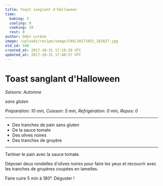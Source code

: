 ```yaml
---
title: Toast sanglant d'Halloween
time:
  baking: 5
  cooling: 0
  cooking: 10
  rest: 0
author: Odet Lorène
image: /uploads/recipe/image/548/20171031_183827.jpg
old_id: 548
created_at: 2017-10-31 17:18:38 UTC
updated_at: 2017-10-31 17:40:57 UTC
---
```


# Toast sanglant d'Halloween

_Saisons: Automne_

_sans gluten_

_Préparation: 10 min, Cuisson: 5 min, Refrigération: 0 min, Repos: 0_

---

- Des tranches de pain sans gluten
- De la sauce tomate
- Des olives noires
- Des tranches de gruyère

---

Tartiner le pain avec la sauce tomate.

Déposer deux rondelles d'olives noires pour faire les yeux et recouvrir avec les tranches de gruyères coupées en lamelles.

Faire cuire 5 min à 180°. Déguster !
